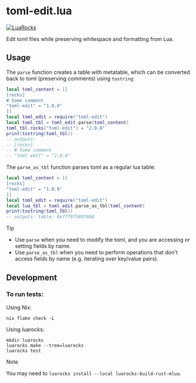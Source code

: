 # toml-edit.lua

[![LuaRocks][luarocks-shield]][luarocks-url]

Edit toml files while preserving whitespace and formatting from Lua.

## Usage

The `parse` function creates a table with metatable,
which can be converted back to toml (preserving comments)
using `tostring`:

```lua
local toml_content = [[
[rocks]
# Some comment
"toml-edit" = "1.0.0"
]]
local toml_edit = require("toml-edit")
local toml_tbl = toml_edit.parse(toml_content)
toml_tbl.rocks["toml-edit"] = "2.0.0"
print(tostring(toml_tbl))
-- outputs:
-- [rocks]
-- # Some comment
-- "toml-edit" = "2.0.0"
```

The `parse_as_tbl` function parses toml as a regular lua table:

```lua
local toml_content = [[
[rocks]
"toml-edit" = "1.0.0"
]]
local toml_edit = require("toml-edit")
local lua_tbl = toml_edit.parse_as_tbl(toml_content)
print(tostring(toml_tbl))
-- outputs: table: 0x7ff975807668
```

> [!TIP]
>
> - Use `parse` when you need to modify the toml, and you are accessing or
>   setting fields by name.
> - Use `parse_as_tbl` when you need to perform operations that don't access
>   fields by name (e.g. iterating over key/value pairs).

## Development

### To run tests:

Using Nix:

```console
nix flake check -L
```

Using luarocks:

```console
mkdir luarocks
luarocks make --tree=luarocks
luarocks test
```

> [!NOTE]
>
> You may need to `luarocks install --local luarocks-build-rust-mlua`.

[luarocks-shield]: https://img.shields.io/luarocks/v/neorg/toml-edit?logo=lua&color=purple&style=for-the-badge
[luarocks-url]: https://luarocks.org/modules/neorg/toml-edit
